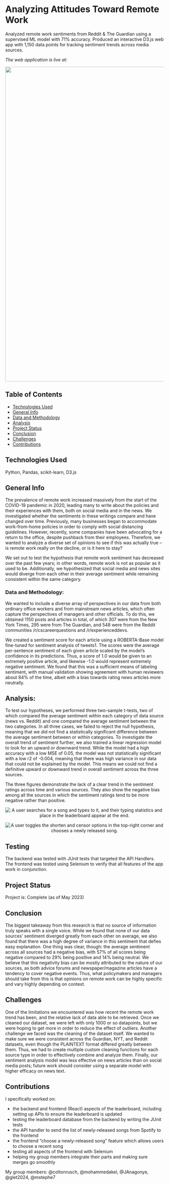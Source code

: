 # Analyzing Attitudes Toward Remote Work

Analyzed remote work sentiments from Reddit &amp; The Guardian using a supervised ML model with 71% accuracy. Produced an interactive D3.js web app with 1,150 data points for tracking sentiment trends across media sources.

*The web application is live at:*

<p align="center">
    <img src="./assets/typeically.png" alt="" width="1000">
</p>

## Table of Contents
* [Technologies Used](#technologies-used)
* [General Info](#general-info)
* [Data and Methodology](#data-and-methodology)
* [Analysis](#analysis)
* [Project Status](#project-status)
* [Conclusion](#conclusion)
* [Challenges](#challenges)
* [Contributions](#contributions)
<!-- * [License](#license) -->

## Technologies Used
Python, Pandas, scikit-learn, D3.js

## General Info

The prevalence of remote work increased massively from the start of the COVID-19 pandemic in 2020, leading many to write about the policies and their experiences with them, both on social media and in the news. We investigated whether the sentiments in these writings compare and have changed over time. Previously, many businesses began to accommodate work-from-home policies in order to comply with social distancing guidelines. However, recently, some companies have been advocating for a return to the office, despite pushback from their employees. Therefore, we wanted to analyze a diverse set of opinions to see if this was actually true – is remote work really on the decline, or is it here to stay? 

We set out to test the hypothesis that remote work sentiment has decreased over the past few years; in other words, remote work is not as popular as it used to be. Additionally, we hypothesized that social media and news sites would diverge from each other in their average sentiment while remaining consistent within the same category.

### Data and Methodology:

We wanted to include a diverse array of perspectives in our data from both ordinary office workers and from mainstream news articles, which often capture the perspectives of managers and other officials. To do this, we obtained 1150 posts and articles in total, of which 307 were from the New York Times, 295 were from The Guardian, and 548 were from the Reddit communities /r/cscareerquestions and /r/experienceddevs.

We created  a sentiment score for each article using a ROBERTA-Base model fine-tuned for sentiment analysis of tweets1.  The scores were the average per-sentence sentiment of each given article scaled by the model’s confidence in its predictions. Thus, a score of 1.0 would be given to an extremely positive article, and likewise -1.0 would represent extremely negative sentiment. We found that this was a sufficient means of labeling sentiment, with manual validation showing agreement with human reviewers about 84% of the time, albeit with a bias towards rating news articles more neutrally.


## Analysis:

To test our hypotheses, we performed three two-sample t-tests, two of which compared the average sentiment within each category of data source (news vs. Reddit) and one compared the average sentiment between the two categories. In all three cases, we failed to reject the null hypothesis, meaning that we did not find a statistically significant difference between the average sentiment between or within categories. 
To investigate the overall trend of sentiment further, we also trained a linear regression model to look for an upward or downward trend. While the model had a high accuracy with a low MSE of 0.05, the model was not statistically significant with a low r2 of -0.004, meaning that there was high variance in our data that could not be explained by the model. This means we could not find a definitive upward or downward trend in overall sentiment across the three sources.

The three figures demonstrate the lack of a clear trend in the sentiment ratings across time and various sources. They also show the negative bias among all the sources in which the sentiment ratings tend to be more negative rather than positive.

<p align="center">
    <img src="./assets/type-demo.gif" alt="A user searches for a song and types to it, and their typing statistics and place in the leaderboard appear at the end.">
</p>

<p align="center">
    <img src="./assets/type-demo2.gif" alt="A user toggles the shorten and censor options in the top-right corner and chooses a newly released song.">
</p>

## Testing

The backend was tested with JUnit tests that targeted the API Handlers. The frontend was tested using Selenium to verify that all features of the app work in conjunction.
     
## Project Status
Project is: Complete (as of May 2023)

## Conclusion

The biggest takeaway from this research is that no source of information truly speaks with a single voice. While we found that none of our data sources’ sentiment diverged greatly from each other on average, we also found that there was a high degree of variance in this sentiment that defies easy explanation. One thing was clear, though: the average sentiment across all sources had a negative bias, with 57% of all scores being negative compared to 29% being  positive and 14% being neutral. We believe that this negativity bias can be mostly attributed to the nature of our sources, as both advice forums and newspaper/magazine articles have a tendency to cover negative events. Thus, what  policymakers and managers should take from this is that opinions on remote work can be highly specific and vary highly depending on context.

## Challenges

One of the limitations we encountered was how recent the remote work trend has been, and the relative lack of data able to be retrieved. Once we cleaned our dataset, we were left with only 1000 or so datapoints, but we were hoping to get more in order to reduce the effect of outliers. 
Another challenge we faced was the cleaning of the dataset itself. We wanted to make sure we were consistent across the Guardian, NYT, and Reddit datasets, even though the PLAINTEXT format differed greatly between them. Thus, we had to create multiple custom cleaning functions for each source type in order to effectively combine and analyze them.
Finally, our sentiment analysis model was less effective on news articles than on social media posts; future work should consider using a separate model with higher efficacy on news text. 


## Contributions

 I specifically worked on:
- the backend and frontend (React) aspects of the leaderboard, including setting up APIs to ensure the leaderboard is updated
- testing the leaderboard database from the backend by writing the JUnit tests
- the API handler to send the list of newly-released songs from Spotify to the frontend
- the frontend “choose a newly-released song” feature which allows users to choose a recent song
- testing all aspects of the frontend with Selenium
- helping my group members integrate their parts and making sure merges go smoothly

My group members: @coltonrusch, @mohammedakel, @JAnagonye, @glet2024, @mstephe7
